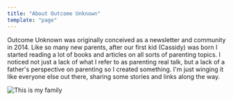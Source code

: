 ```yaml
---
title: "About Outcome Unknown"
template: "page"
---
```


Outcome Unknown was originally conceived as a newsletter and community in 2014. Like so many new parents, after our first kid (Cassidy) was born I started reading a lot of books and articles on all sorts of parenting topics. I noticed not just a lack of what I refer to as parenting real talk, but a lack of a father's perspective on parenting so I created something. I'm just winging it like everyone else out there, sharing some stories and links along the way.

![This is my family](/media/outcome-unknown-family.jpg)
